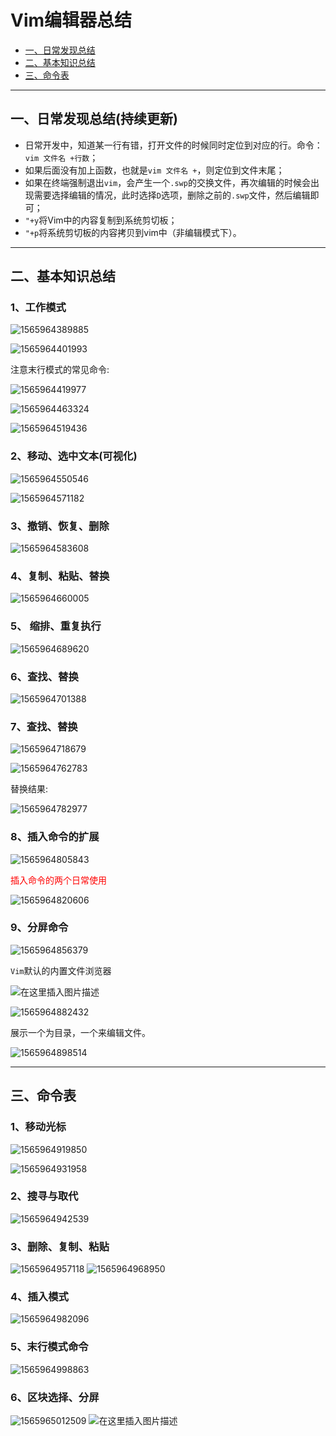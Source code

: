 # Vim编辑器总结
* [一、日常发现总结](#一日常发现总结)
* [二、基本知识总结](#二基本知识总结)
* [三、命令表](#三命令表)
***
## 一、日常发现总结(持续更新)
* 日常开发中，知道某一行有错，打开文件的时候同时定位到对应的行。命令： `vim 文件名 +行数`；
* 如果后面没有加上函数，也就是`vim 文件名 +`，则定位到文件末尾；
* 如果在终端强制退出`vim`，会产生一个`.swp`的交换文件，再次编辑的时候会出现需要选择编辑的情况，此时选择`D`选项，删除之前的`.swp`文件，然后编辑即可；
*  `"+y`将Vim中的内容复制到系统剪切板；
* `"+p`将系统剪切板的内容拷贝到vim中（非编辑模式下）。
***
## 二、基本知识总结
### 1、工作模式
![1565964389885](assets/1565964389885.png)

![1565964401993](assets/1565964401993.png)

注意末行模式的常见命令: 

![1565964419977](assets/1565964419977.png)

![1565964463324](assets/1565964463324.png)

![1565964519436](assets/1565964519436.png)
### 2、移动、选中文本(可视化)
![1565964550546](assets/1565964550546.png)

![1565964571182](assets/1565964571182.png)
### 3、撤销、恢复、删除
![1565964583608](assets/1565964583608.png)
### 4、复制、粘贴、替换
![1565964660005](assets/1565964660005.png)
### 5、 缩排、重复执行
![1565964689620](assets/1565964689620.png)
### 6、查找、替换
![1565964701388](assets/1565964701388.png)
### 7、查找、替换
![1565964718679](assets/1565964718679.png)



![1565964762783](assets/1565964762783.png)

替换结果: 

![1565964782977](assets/1565964782977.png)

### 8、插入命令的扩展
![1565964805843](assets/1565964805843.png)

<font color = red>插入命令的两个日常使用</font>

![1565964820606](assets/1565964820606.png)

### 9、分屏命令
![1565964856379](assets/1565964856379.png)

`Vim`默认的内置文件浏览器

![在这里插入图片描述](images/vim1.png)

![1565964882432](assets/1565964882432.png)

展示一个为目录，一个来编辑文件。

![1565964898514](assets/1565964898514.png)

***
## 三、命令表

### 1、移动光标
![1565964919850](assets/1565964919850.png)

![1565964931958](assets/1565964931958.png)

### 2、搜寻与取代
![1565964942539](assets/1565964942539.png)

### 3、删除、复制、粘贴
![1565964957118](assets/1565964957118.png)
![1565964968950](assets/1565964968950.png)

### 4、插入模式
![1565964982096](assets/1565964982096.png)
### 5、末行模式命令
![1565964998863](assets/1565964998863.png)
### 6、区块选择、分屏
![1565965012509](assets/1565965012509.png)
![在这里插入图片描述](https://img-blog.csdnimg.cn/20181106154533295.png?x-oss-process=image/watermark,type_ZmFuZ3poZW5naGVpdGk,shadow_10,text_aHR0cHM6Ly9ibG9nLmNzZG4ubmV0L3p4enh6eDAxMTk=,size_16,color_FFFFFF,t_70)
